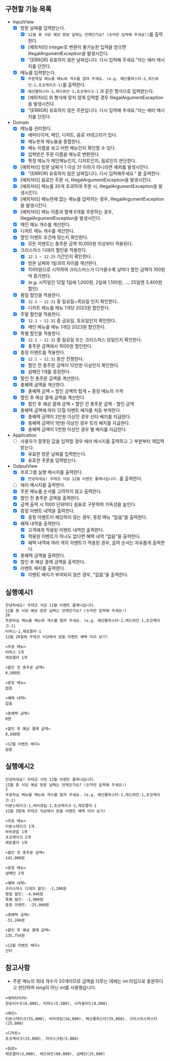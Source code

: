 ## 구현할 기능 목록
- InputView
  - [x] 방문 날짜를 입력받는다.
    - [x] `12월 중 식당 예상 방문 날짜는 언제인가요? (숫자만 입력해 주세요!)`를 출력한다.
    - [x] [예외처리] Integer로 변환이 불가능한 입력을 받으면 IllegalArgumentException을 발생시킨다.
    - [x] "[ERROR] 유효하지 않은 날짜입니다. 다시 입력해 주세요."라는 에러 메시지를 던진다.
  - [x] 메뉴를 입력받는다.
    - [x] `주문하실 메뉴를 메뉴와 개수를 알려 주세요. (e.g. 해산물파스타-2,레드와인-1,초코케이크-1)`를 출력한다.
    - [x] `해산물파스타-2,레드와인-1,초코케이크-1` 과 같은 형식으로 입력받는다.
    - [x] [예외처리] 위 형식에 맞지 않게 입력할 경우 IllegalArgumentException을 발생시킨다.
    - [x] "[ERROR] 유효하지 않은 주문입니다. 다시 입력해 주세요."라는 에러 메시지를 던진다.
- Domain 
  - [x] 메뉴를 관리한다.
    - [x] 에피타이저, 메인, 디저트, 음료 카테고리가 있다.
    - [x] 메뉴판의 메뉴들을 종합한다.
    - [x] 메뉴 이름을 보고 어떤 메뉴인지 확인할 수 있다.
    - [x] 입력받은 주문 이름을 메뉴로 변환한다.
    - [x] 특정 메뉴가 메인메뉴인지, 디저트인지, 음료인지 판단한다.
  - [x] [예외처리] 방문 날짜가 1 이상 31 이하가 아니라면 예외를 발생시킨다.
    - [x] "[ERROR] 유효하지 않은 날짜입니다. 다시 입력해주세요." 를 출력한다.
  - [x] [예외처리] 음료만 주문 시, IllegalArgumentException을 발생시킨다.
  - [x] [예외처리] 메뉴를 20개 초과하여 주문 시, IllegalArgumentException을 발생시킨다.
  - [x] [예외처리] 메뉴판에 없는 메뉴를 입력하는 경우, IllegalArgumentException을 발생시킨다.
  - [x] [예외처리] 메뉴 이름과 함께 0개를 주문하는 경우, IllegalArgumentException을 발생시킨다.
  - [x] 메인 메뉴 개수를 계산한다.
  - [x] 디저트 메뉴 개수를 계산한다.
  - [x] 할인 이벤트 조건에 맞는지 확인한다.
    - [x] 모든 이벤트는 총주문 금액 10,000원 이상부터 적용된다.
  - [x] 크리스마스 디데이 할인을 적용한다.
    - [x] `12.1 ~ 12.25` 기간인지 확인한다.
    - [x] 방문 날짜와 1일과의 차이를 계산한다. 
    - [x] 1000원으로 시작하여 크리스마스가 다가올수록 날마다 할인 금액이 100원씩 증가한다.
    - [x] (e.g. 시작일인 12월 1일에 1,000원, 2일에 1,100원, ..., 25일엔 3,400원 할인)
  - [x] 평일 할인을 적용한다.
    - [x] `12.1 ~ 12.31` 중 일요일~목요일 인지 확인한다..
    - [x] 디저트 메뉴를 메뉴 1개당 2023원 할인한다.
  - [x] 주말 할인을 적용한다.
    - [x] `12.1 ~ 12.31` 중 금요일, 토요일인지 확인한다..
    - [x] 메인 메뉴를 메뉴 1개당 2023원 할인한다.
  - [x] 특별 할인을 적용한다.
    - [x] `12.1 ~ 12.31` 중 일요일 또는 크리스마스 당일인지 확인한다.
    - [x] 총주문 금액에서 1000원 할인한다.
  - [x] 증정 이벤트를 적용한다.
    - [x] `12.1 ~ 12.31` 동안 진행한다.
    - [x] 할인 전 총주문 금액이 12만원 이상인지 확인한다.
    - [x] 샴페인 1개를 증정한다.
  - [x] 할인 전 총주문 금액을 계산한다.
  - [x] 총혜택 금액을 계산한다.
    - [x] 총혜택 금액 = 할인 금액의 합계 + 증정 메뉴의 가격
  - [x] 할인 후 예상 결제 금액을 계산한다.
    - [x] 할인 후 예상 결제 금액 = 할인 전 총주문 금액 - 할인 금액
  - [x] 총혜택 금액에 따라 12월 이벤트 배지를 차등 부여한다.
    - [x] 총혜택 금액이 2만원 이상인 경우 산타 배지를 지급한다.
    - [x] 총혜택 금액이 1만원 이상인 경우 트리 배지를 지급한다.
    - [x] 총혜택 금액이 5천원 이상인 경우 별 배지를 지급한다.
- Application
  - [ ] 사용자가 잘못된 값을 입력할 경우 에러 메시지를 출력하고 그 부분부터 재입력 받는다.
    - [x] 유효한 방문 날짜를 입력받는다.
    - [x] 유효한 주문을 입력받는다.
- OutputView
  - [x] 프로그램 실행 메시지를 출력한다.
    - [x] `안녕하세요! 우테코 식당 12월 이벤트 플래너입니다.` 를 출력한다.
  - [ ] 에러 메시지를 출력한다.
  - [x] 주문 메뉴를 순서를 고려하지 않고 출력한다.
  - [x] 할인 전 총주문 금액을 출력한다.
  - [x] 금액 출력 시 1000 단위마다 쉼표로 구분하여 가독성을 높인다.
  - [x] 증정 이벤트 내역을 출력한다.
    - [x] 증정 이벤트이 해당하지 않는 경우, 증정 메뉴 "없음"을 출력한다.
  - [x] 혜택 내역을 출력한다.
    - [x] 고객에게 적용된 이벤트 내역만 출력한다.
    - [x] 적용된 이벤트가 하나도 없다면 혜택 내역 "없음"을 출력한다.
    - [x] 혜택 내역에 여러 개의 이벤트가 적용된 경우, 출력 순서는 자유롭게 출력한다.
  - [x] 총혜택 금액을 출력한다.
  - [x] 할인 후 예상 결제 금액을 출력한다.
  - [x] 이벤트 배지를 출력한다.
    - [x] 이벤트 배지가 부여되지 않은 경우, "없음"을 출력한다.
  
## 실행예시1
```
안녕하세요! 우테코 식당 12월 이벤트 플래너입니다.
12월 중 식당 예상 방문 날짜는 언제인가요? (숫자만 입력해 주세요!)
26 
주문하실 메뉴를 메뉴와 개수를 알려 주세요. (e.g. 해산물파스타-2,레드와인-1,초코케이크-1)
타파스-1,제로콜라-1 
12월 26일에 우테코 식당에서 받을 이벤트 혜택 미리 보기!
 
<주문 메뉴>
타파스 1개
제로콜라 1개

<할인 전 총주문 금액>
8,500원
 
<증정 메뉴>
없음
 
<혜택 내역>
없음
 
<총혜택 금액>
0원
 
<할인 후 예상 결제 금액>
8,500원
 
<12월 이벤트 배지>
없음
```
## 실행예시2
```
안녕하세요! 우테코 식당 12월 이벤트 플래너입니다.
12월 중 식당 예상 방문 날짜는 언제인가요? (숫자만 입력해 주세요!)
3
주문하실 메뉴를 메뉴와 개수를 알려 주세요. (e.g. 해산물파스타-2,레드와인-1,초코케이크-1)
티본스테이크-1,바비큐립-1,초코케이크-2,제로콜라-1
12월 3일에 우테코 식당에서 받을 이벤트 혜택 미리 보기!
 
<주문 메뉴>
티본스테이크 1개
바비큐립 1개
초코케이크 2개
제로콜라 1개
 
<할인 전 총주문 금액>
142,000원
 
<증정 메뉴>
샴페인 1개
 
<혜택 내역>
크리스마스 디데이 할인: -1,200원
평일 할인: -4,046원
특별 할인: -1,000원
증정 이벤트: -25,000원
 
<총혜택 금액>
-31,246원
 
<할인 후 예상 결제 금액>
135,754원
 
<12월 이벤트 배지>
산타
```
## 참고사항
- 주문 메뉴의 최대 개수가 20개이므로 금액을 다루는 데에는 int 타입으로 충분하다고 판단하여 long이 아닌 int를 사용했습니다.


```
<애피타이저>
양송이수프(6,000), 타파스(5,500), 시저샐러드(8,000)

<메인>
티본스테이크(55,000), 바비큐립(54,000), 해산물파스타(35,000), 크리스마스파스타(25,000)

<디저트>
초코케이크(15,000), 아이스크림(5,000)

<음료>
제로콜라(3,000), 레드와인(60,000), 샴페인(25,000)
```

